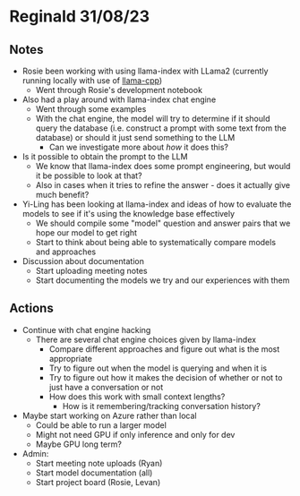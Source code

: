 # Reginald 31/08/23

## Notes
- Rosie been working with using llama-index with LLama2 (currently running locally with use of [llama-cpp](https://github.com/abetlen/llama-cpp-python))
    - Went through Rosie's development notebook
- Also had a play around with llama-index chat engine
    - Went through some examples
    - With the chat engine, the model will try to determine if it should query the database (i.e. construct a prompt with some text from the database) or should it just send something to the LLM
        - Can we investigate more about _how_ it does this?
- Is it possible to obtain the prompt to the LLM
    - We know that llama-index does some prompt engineering, but would it be possible to look at that?
    - Also in cases when it tries to refine the answer - does it actually give much benefit?
- Yi-Ling has been looking at llama-index and ideas of how to evaluate the models to see if it's using the knowledge base effectively
    - We should compile some "model" question and answer pairs that we hope our model to get right
    - Start to think about being able to systematically compare models and approaches
- Discussion about documentation
    - Start uploading meeting notes
    - Start documenting the models we try and our experiences with them

## Actions
- Continue with chat engine hacking
    - There are several chat engine choices given by llama-index
        - Compare different approaches and figure out what is the most appropriate
        - Try to figure out when the model is querying and when it is 
        - Try to figure out how it makes the decision of whether or not to just have a conversation or not
        - How does this work with small context lengths?
            - How is it remembering/tracking conversation history?
- Maybe start working on Azure rather than local
    - Could be able to run a larger model
    - Might not need GPU if only inference and only for dev
    - Maybe GPU long term?
- Admin:
    - Start meeting note uploads (Ryan)
    - Start model documentation (all)
    - Start project board (Rosie, Levan)
